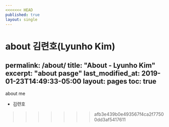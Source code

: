 ```yaml
---
<<<<<<< HEAD
published: true
layout: single
---
```


about 김련호(Lyunho Kim)
=======
permalink: /about/
title: "About - Lyunho Kim"
excerpt: "about pasge"
last_modified_at: 2019-01-23T14:49:33-05:00
layout: pages
toc: true
---
about me
* 김련호
>>>>>>> afb3e439b0e493567f4ca2f77500dd3af5417611
